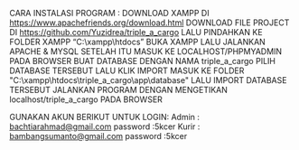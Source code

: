 CARA INSTALASI PROGRAM :
DOWNLOAD XAMPP DI https://www.apachefriends.org/download.html
DOWNLOAD FILE PROJECT DI https://github.com/Yuzidrea/triple_a_cargo LALU PINDAHKAN KE FOLDER XAMPP “C:\xampp\htdocs”
BUKA XAMPP LALU JALANKAN APACHE & MYSQL SETELAH ITU MASUK KE LOCALHOST/PHPMYADMIN PADA BROWSER
BUAT DATABASE DENGAN NAMA triple_a_cargo
PILIH DATABASE TERSEBUT LALU KLIK IMPORT
MASUK KE FOLDER "C:\xampp\htdocs\triple_a_cargo\app\database" LALU IMPORT DATABASE TERSEBUT
JALANKAN PROGRAM DENGAN MENGETIKAN localhost/triple_a_cargo PADA BROWSER


GUNAKAN AKUN BERIKUT UNTUK LOGIN:
Admin : bachtiarahmad@gmail.com password :5kcer
Kurir : bambangsumanto@gmail.com password :5kcer
